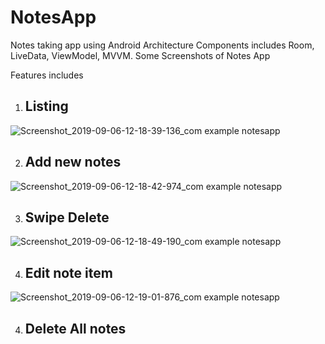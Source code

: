 # NotesApp
Notes taking app using Android Architecture Components includes Room, LiveData, ViewModel, MVVM.
Some Screenshots of Notes App

Features includes 


1. ## Listing
 ![Screenshot_2019-09-06-12-18-39-136_com example notesapp](https://user-images.githubusercontent.com/19980597/64407489-0f363180-d0a2-11e9-87d4-62cd40d92a3d.png)

2. ## Add new notes
![Screenshot_2019-09-06-12-18-42-974_com example notesapp](https://user-images.githubusercontent.com/19980597/64407490-0f363180-d0a2-11e9-9f44-19e2a296f74e.png)

3. ## Swipe Delete
 ![Screenshot_2019-09-06-12-18-49-190_com example notesapp](https://user-images.githubusercontent.com/19980597/64407491-0f363180-d0a2-11e9-8182-7aa128dbda77.png)

4. ## Edit note item
![Screenshot_2019-09-06-12-19-01-876_com example notesapp](https://user-images.githubusercontent.com/19980597/64407492-0fcec800-d0a2-11e9-94a4-c61f3032eb3f.png)

4. ## Delete All notes
